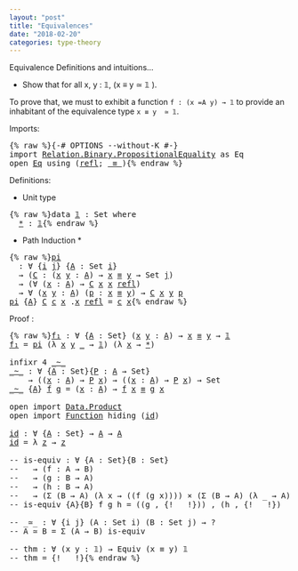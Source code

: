 ```yaml
---
layout: "post"
title: "Equivalences"
date: "2018-02-20"
categories: type-theory
---
```


<div class="todo">
  Equivalence Definitions and intuitions...
</div>

+ Show that for all x, y : 𝟙, (x ≡ y  ≃ 𝟙 ).

To prove that, we must to exhibit a function `f : (x =A y) → 𝟙`
to provide an inhabitant of the equivalence type `x ≡ y  ≃ 𝟙`.

Imports:

<pre class="Agda">{% raw %}<a id="358" class="Symbol">{-#</a> <a id="362" class="Keyword">OPTIONS</a> <a id="370" class="Option">--without-K</a> <a id="382" class="Symbol">#-}</a>
<a id="386" class="Keyword">import</a> <a id="393" href="https://agda.github.io/agda-stdlib/Relation.Binary.PropositionalEquality.html" class="Module">Relation.Binary.PropositionalEquality</a> <a id="431" class="Symbol">as</a> <a id="434" class="Module">Eq</a>
<a id="437" class="Keyword">open</a> <a id="442" href="https://agda.github.io/agda-stdlib/Relation.Binary.PropositionalEquality.html" class="Module">Eq</a> <a id="445" class="Keyword">using</a> <a id="451" class="Symbol">(</a><a id="452" href="https://agda.github.io/agda-stdlib/Agda.Builtin.Equality.html#_%E2%89%A1_.refl" class="InductiveConstructor">refl</a><a id="456" class="Symbol">;</a> <a id="458" href="https://agda.github.io/agda-stdlib/Agda.Builtin.Equality.html#_%E2%89%A1_" class="Datatype Operator">_≡_</a><a id="461" class="Symbol">)</a>{% endraw %}</pre>

Definitions:

* Unit type

<pre class="Agda">{% raw %}<a id="515" class="Keyword">data</a> <a id="𝟙" href="{% endraw %}{% link _posts/2018-02-20-equivalences.md %}{% raw %}#%F0%9D%9F%99" class="Datatype">𝟙</a> <a id="522" class="Symbol">:</a> <a id="524" class="PrimitiveType">Set</a> <a id="528" class="Keyword">where</a>
  <a id="𝟙.*" href="{% endraw %}{% link _posts/2018-02-20-equivalences.md %}{% raw %}#%F0%9D%9F%99.%2A" class="InductiveConstructor">*</a> <a id="538" class="Symbol">:</a> <a id="540" href="{% endraw %}{% link _posts/2018-02-20-equivalences.md %}{% raw %}#%F0%9D%9F%99" class="Datatype">𝟙</a>{% endraw %}</pre>

* Path Induction *

<pre class="Agda">{% raw %}<a id="pi" href="{% endraw %}{% link _posts/2018-02-20-equivalences.md %}{% raw %}#pi" class="Function">pi</a>
  <a id="592" class="Symbol">:</a> <a id="594" class="Symbol">∀</a> <a id="596" class="Symbol">{</a><a id="597" href="{% endraw %}{% link _posts/2018-02-20-equivalences.md %}{% raw %}#597" class="Bound">i</a> <a id="599" href="{% endraw %}{% link _posts/2018-02-20-equivalences.md %}{% raw %}#599" class="Bound">j</a><a id="600" class="Symbol">}</a> <a id="602" class="Symbol">{</a><a id="603" href="{% endraw %}{% link _posts/2018-02-20-equivalences.md %}{% raw %}#603" class="Bound">A</a> <a id="605" class="Symbol">:</a> <a id="607" class="PrimitiveType">Set</a> <a id="611" href="{% endraw %}{% link _posts/2018-02-20-equivalences.md %}{% raw %}#597" class="Bound">i</a><a id="612" class="Symbol">}</a>
  <a id="616" class="Symbol">→</a> <a id="618" class="Symbol">(</a><a id="619" href="{% endraw %}{% link _posts/2018-02-20-equivalences.md %}{% raw %}#619" class="Bound">C</a> <a id="621" class="Symbol">:</a> <a id="623" class="Symbol">(</a><a id="624" href="{% endraw %}{% link _posts/2018-02-20-equivalences.md %}{% raw %}#624" class="Bound">x</a> <a id="626" href="{% endraw %}{% link _posts/2018-02-20-equivalences.md %}{% raw %}#626" class="Bound">y</a> <a id="628" class="Symbol">:</a> <a id="630" href="{% endraw %}{% link _posts/2018-02-20-equivalences.md %}{% raw %}#603" class="Bound">A</a><a id="631" class="Symbol">)</a> <a id="633" class="Symbol">→</a> <a id="635" href="{% endraw %}{% link _posts/2018-02-20-equivalences.md %}{% raw %}#624" class="Bound">x</a> <a id="637" href="https://agda.github.io/agda-stdlib/Agda.Builtin.Equality.html#_%E2%89%A1_" class="Datatype Operator">≡</a> <a id="639" href="{% endraw %}{% link _posts/2018-02-20-equivalences.md %}{% raw %}#626" class="Bound">y</a> <a id="641" class="Symbol">→</a> <a id="643" class="PrimitiveType">Set</a> <a id="647" href="{% endraw %}{% link _posts/2018-02-20-equivalences.md %}{% raw %}#599" class="Bound">j</a><a id="648" class="Symbol">)</a>
  <a id="652" class="Symbol">→</a> <a id="654" class="Symbol">(∀</a> <a id="657" class="Symbol">(</a><a id="658" href="{% endraw %}{% link _posts/2018-02-20-equivalences.md %}{% raw %}#658" class="Bound">x</a> <a id="660" class="Symbol">:</a> <a id="662" href="{% endraw %}{% link _posts/2018-02-20-equivalences.md %}{% raw %}#603" class="Bound">A</a><a id="663" class="Symbol">)</a> <a id="665" class="Symbol">→</a> <a id="667" href="{% endraw %}{% link _posts/2018-02-20-equivalences.md %}{% raw %}#619" class="Bound">C</a> <a id="669" href="{% endraw %}{% link _posts/2018-02-20-equivalences.md %}{% raw %}#658" class="Bound">x</a> <a id="671" href="{% endraw %}{% link _posts/2018-02-20-equivalences.md %}{% raw %}#658" class="Bound">x</a> <a id="673" href="https://agda.github.io/agda-stdlib/Agda.Builtin.Equality.html#_%E2%89%A1_.refl" class="InductiveConstructor">refl</a><a id="677" class="Symbol">)</a>
  <a id="681" class="Symbol">→</a> <a id="683" class="Symbol">∀</a> <a id="685" class="Symbol">(</a><a id="686" href="{% endraw %}{% link _posts/2018-02-20-equivalences.md %}{% raw %}#686" class="Bound">x</a> <a id="688" href="{% endraw %}{% link _posts/2018-02-20-equivalences.md %}{% raw %}#688" class="Bound">y</a> <a id="690" class="Symbol">:</a> <a id="692" href="{% endraw %}{% link _posts/2018-02-20-equivalences.md %}{% raw %}#603" class="Bound">A</a><a id="693" class="Symbol">)</a> <a id="695" class="Symbol">(</a><a id="696" href="{% endraw %}{% link _posts/2018-02-20-equivalences.md %}{% raw %}#696" class="Bound">p</a> <a id="698" class="Symbol">:</a> <a id="700" href="{% endraw %}{% link _posts/2018-02-20-equivalences.md %}{% raw %}#686" class="Bound">x</a> <a id="702" href="https://agda.github.io/agda-stdlib/Agda.Builtin.Equality.html#_%E2%89%A1_" class="Datatype Operator">≡</a> <a id="704" href="{% endraw %}{% link _posts/2018-02-20-equivalences.md %}{% raw %}#688" class="Bound">y</a><a id="705" class="Symbol">)</a> <a id="707" class="Symbol">→</a> <a id="709" href="{% endraw %}{% link _posts/2018-02-20-equivalences.md %}{% raw %}#619" class="Bound">C</a> <a id="711" href="{% endraw %}{% link _posts/2018-02-20-equivalences.md %}{% raw %}#686" class="Bound">x</a> <a id="713" href="{% endraw %}{% link _posts/2018-02-20-equivalences.md %}{% raw %}#688" class="Bound">y</a> <a id="715" href="{% endraw %}{% link _posts/2018-02-20-equivalences.md %}{% raw %}#696" class="Bound">p</a>
<a id="717" href="{% endraw %}{% link _posts/2018-02-20-equivalences.md %}{% raw %}#pi" class="Function">pi</a> <a id="720" class="Symbol">{</a><a id="721" href="{% endraw %}{% link _posts/2018-02-20-equivalences.md %}{% raw %}#721" class="Bound">A</a><a id="722" class="Symbol">}</a> <a id="724" href="{% endraw %}{% link _posts/2018-02-20-equivalences.md %}{% raw %}#724" class="Bound">C</a> <a id="726" href="{% endraw %}{% link _posts/2018-02-20-equivalences.md %}{% raw %}#726" class="Bound">c</a> <a id="728" href="{% endraw %}{% link _posts/2018-02-20-equivalences.md %}{% raw %}#728" class="Bound">x</a> <a id="730" class="DottedPattern Symbol">.</a><a id="731" href="{% endraw %}{% link _posts/2018-02-20-equivalences.md %}{% raw %}#728" class="DottedPattern Bound">x</a> <a id="733" href="https://agda.github.io/agda-stdlib/Agda.Builtin.Equality.html#_%E2%89%A1_.refl" class="InductiveConstructor">refl</a> <a id="738" class="Symbol">=</a> <a id="740" href="{% endraw %}{% link _posts/2018-02-20-equivalences.md %}{% raw %}#726" class="Bound">c</a> <a id="742" href="{% endraw %}{% link _posts/2018-02-20-equivalences.md %}{% raw %}#728" class="Bound">x</a>{% endraw %}</pre>

Proof :

<pre class="Agda">{% raw %}<a id="f₁" href="{% endraw %}{% link _posts/2018-02-20-equivalences.md %}{% raw %}#f%E2%82%81" class="Function">f₁</a> <a id="781" class="Symbol">:</a> <a id="783" class="Symbol">∀</a> <a id="785" class="Symbol">{</a><a id="786" href="{% endraw %}{% link _posts/2018-02-20-equivalences.md %}{% raw %}#786" class="Bound">A</a> <a id="788" class="Symbol">:</a> <a id="790" class="PrimitiveType">Set</a><a id="793" class="Symbol">}</a> <a id="795" class="Symbol">(</a><a id="796" href="{% endraw %}{% link _posts/2018-02-20-equivalences.md %}{% raw %}#796" class="Bound">x</a> <a id="798" href="{% endraw %}{% link _posts/2018-02-20-equivalences.md %}{% raw %}#798" class="Bound">y</a> <a id="800" class="Symbol">:</a> <a id="802" href="{% endraw %}{% link _posts/2018-02-20-equivalences.md %}{% raw %}#786" class="Bound">A</a><a id="803" class="Symbol">)</a> <a id="805" class="Symbol">→</a> <a id="807" href="{% endraw %}{% link _posts/2018-02-20-equivalences.md %}{% raw %}#796" class="Bound">x</a> <a id="809" href="https://agda.github.io/agda-stdlib/Agda.Builtin.Equality.html#_%E2%89%A1_" class="Datatype Operator">≡</a> <a id="811" href="{% endraw %}{% link _posts/2018-02-20-equivalences.md %}{% raw %}#798" class="Bound">y</a> <a id="813" class="Symbol">→</a> <a id="815" href="{% endraw %}{% link _posts/2018-02-20-equivalences.md %}{% raw %}#%F0%9D%9F%99" class="Datatype">𝟙</a>
<a id="817" href="{% endraw %}{% link _posts/2018-02-20-equivalences.md %}{% raw %}#f%E2%82%81" class="Function">f₁</a> <a id="820" class="Symbol">=</a> <a id="822" href="{% endraw %}{% link _posts/2018-02-20-equivalences.md %}{% raw %}#pi" class="Function">pi</a> <a id="825" class="Symbol">(λ</a> <a id="828" href="{% endraw %}{% link _posts/2018-02-20-equivalences.md %}{% raw %}#828" class="Bound">x</a> <a id="830" href="{% endraw %}{% link _posts/2018-02-20-equivalences.md %}{% raw %}#830" class="Bound">y</a> <a id="832" href="{% endraw %}{% link _posts/2018-02-20-equivalences.md %}{% raw %}#832" class="Bound">_</a> <a id="834" class="Symbol">→</a> <a id="836" href="{% endraw %}{% link _posts/2018-02-20-equivalences.md %}{% raw %}#%F0%9D%9F%99" class="Datatype">𝟙</a><a id="837" class="Symbol">)</a> <a id="839" class="Symbol">(λ</a> <a id="842" href="{% endraw %}{% link _posts/2018-02-20-equivalences.md %}{% raw %}#842" class="Bound">x</a> <a id="844" class="Symbol">→</a> <a id="846" href="{% endraw %}{% link _posts/2018-02-20-equivalences.md %}{% raw %}#%F0%9D%9F%99.%2A" class="InductiveConstructor">*</a><a id="847" class="Symbol">)</a>

<a id="850" class="Keyword">infixr</a> <a id="857" class="Number">4</a> <a id="859" href="{% endraw %}{% link _posts/2018-02-20-equivalences.md %}{% raw %}#_~_" class="Function Operator">_~_</a>
<a id="_~_" href="{% endraw %}{% link _posts/2018-02-20-equivalences.md %}{% raw %}#_~_" class="Function Operator">_~_</a> <a id="867" class="Symbol">:</a> <a id="869" class="Symbol">∀</a> <a id="871" class="Symbol">{</a><a id="872" href="{% endraw %}{% link _posts/2018-02-20-equivalences.md %}{% raw %}#872" class="Bound">A</a> <a id="874" class="Symbol">:</a> <a id="876" class="PrimitiveType">Set</a><a id="879" class="Symbol">}{</a><a id="881" href="{% endraw %}{% link _posts/2018-02-20-equivalences.md %}{% raw %}#881" class="Bound">P</a> <a id="883" class="Symbol">:</a> <a id="885" href="{% endraw %}{% link _posts/2018-02-20-equivalences.md %}{% raw %}#872" class="Bound">A</a> <a id="887" class="Symbol">→</a> <a id="889" class="PrimitiveType">Set</a><a id="892" class="Symbol">}</a>
    <a id="898" class="Symbol">→</a> <a id="900" class="Symbol">((</a><a id="902" href="{% endraw %}{% link _posts/2018-02-20-equivalences.md %}{% raw %}#902" class="Bound">x</a> <a id="904" class="Symbol">:</a> <a id="906" href="{% endraw %}{% link _posts/2018-02-20-equivalences.md %}{% raw %}#872" class="Bound">A</a><a id="907" class="Symbol">)</a> <a id="909" class="Symbol">→</a> <a id="911" href="{% endraw %}{% link _posts/2018-02-20-equivalences.md %}{% raw %}#881" class="Bound">P</a> <a id="913" href="{% endraw %}{% link _posts/2018-02-20-equivalences.md %}{% raw %}#902" class="Bound">x</a><a id="914" class="Symbol">)</a> <a id="916" class="Symbol">→</a> <a id="918" class="Symbol">((</a><a id="920" href="{% endraw %}{% link _posts/2018-02-20-equivalences.md %}{% raw %}#920" class="Bound">x</a> <a id="922" class="Symbol">:</a> <a id="924" href="{% endraw %}{% link _posts/2018-02-20-equivalences.md %}{% raw %}#872" class="Bound">A</a><a id="925" class="Symbol">)</a> <a id="927" class="Symbol">→</a> <a id="929" href="{% endraw %}{% link _posts/2018-02-20-equivalences.md %}{% raw %}#881" class="Bound">P</a> <a id="931" href="{% endraw %}{% link _posts/2018-02-20-equivalences.md %}{% raw %}#920" class="Bound">x</a><a id="932" class="Symbol">)</a> <a id="934" class="Symbol">→</a> <a id="936" class="PrimitiveType">Set</a>
<a id="940" href="{% endraw %}{% link _posts/2018-02-20-equivalences.md %}{% raw %}#_~_" class="Function Operator">_~_</a> <a id="944" class="Symbol">{</a><a id="945" href="{% endraw %}{% link _posts/2018-02-20-equivalences.md %}{% raw %}#945" class="Bound">A</a><a id="946" class="Symbol">}</a> <a id="948" href="{% endraw %}{% link _posts/2018-02-20-equivalences.md %}{% raw %}#948" class="Bound">f</a> <a id="950" href="{% endraw %}{% link _posts/2018-02-20-equivalences.md %}{% raw %}#950" class="Bound">g</a> <a id="952" class="Symbol">=</a> <a id="954" class="Symbol">(</a><a id="955" href="{% endraw %}{% link _posts/2018-02-20-equivalences.md %}{% raw %}#955" class="Bound">x</a> <a id="957" class="Symbol">:</a> <a id="959" href="{% endraw %}{% link _posts/2018-02-20-equivalences.md %}{% raw %}#945" class="Bound">A</a><a id="960" class="Symbol">)</a> <a id="962" class="Symbol">→</a> <a id="964" href="{% endraw %}{% link _posts/2018-02-20-equivalences.md %}{% raw %}#948" class="Bound">f</a> <a id="966" href="{% endraw %}{% link _posts/2018-02-20-equivalences.md %}{% raw %}#955" class="Bound">x</a> <a id="968" href="https://agda.github.io/agda-stdlib/Agda.Builtin.Equality.html#_%E2%89%A1_" class="Datatype Operator">≡</a> <a id="970" href="{% endraw %}{% link _posts/2018-02-20-equivalences.md %}{% raw %}#950" class="Bound">g</a> <a id="972" href="{% endraw %}{% link _posts/2018-02-20-equivalences.md %}{% raw %}#955" class="Bound">x</a>

<a id="975" class="Keyword">open</a> <a id="980" class="Keyword">import</a> <a id="987" href="https://agda.github.io/agda-stdlib/Data.Product.html" class="Module">Data.Product</a>
<a id="1000" class="Keyword">open</a> <a id="1005" class="Keyword">import</a> <a id="1012" href="https://agda.github.io/agda-stdlib/Function.html" class="Module">Function</a> <a id="1021" class="Keyword">hiding</a> <a id="1028" class="Symbol">(</a><a id="1029" href="https://agda.github.io/agda-stdlib/Function.html#id" class="Function">id</a><a id="1031" class="Symbol">)</a>

<a id="id" href="{% endraw %}{% link _posts/2018-02-20-equivalences.md %}{% raw %}#id" class="Function">id</a> <a id="1037" class="Symbol">:</a> <a id="1039" class="Symbol">∀</a> <a id="1041" class="Symbol">{</a><a id="1042" href="{% endraw %}{% link _posts/2018-02-20-equivalences.md %}{% raw %}#1042" class="Bound">A</a> <a id="1044" class="Symbol">:</a> <a id="1046" class="PrimitiveType">Set</a><a id="1049" class="Symbol">}</a> <a id="1051" class="Symbol">→</a> <a id="1053" href="{% endraw %}{% link _posts/2018-02-20-equivalences.md %}{% raw %}#1042" class="Bound">A</a> <a id="1055" class="Symbol">→</a> <a id="1057" href="{% endraw %}{% link _posts/2018-02-20-equivalences.md %}{% raw %}#1042" class="Bound">A</a>
<a id="1059" href="{% endraw %}{% link _posts/2018-02-20-equivalences.md %}{% raw %}#id" class="Function">id</a> <a id="1062" class="Symbol">=</a> <a id="1064" class="Symbol">λ</a> <a id="1066" href="{% endraw %}{% link _posts/2018-02-20-equivalences.md %}{% raw %}#1066" class="Bound">z</a> <a id="1068" class="Symbol">→</a> <a id="1070" href="{% endraw %}{% link _posts/2018-02-20-equivalences.md %}{% raw %}#1066" class="Bound">z</a>

<a id="1073" class="Comment">-- is-equiv : ∀ {A : Set}{B : Set}</a>
<a id="1108" class="Comment">--   → (f : A → B)</a>
<a id="1127" class="Comment">--   → (g : B → A)</a>
<a id="1146" class="Comment">--   → (h : B → A)</a>
<a id="1165" class="Comment">--   → (Σ (B → A) (λ x → ((f (g x)))) × (Σ (B → A) (λ _ → A))</a>
<a id="1227" class="Comment">-- is-equiv {A}{B} f g h = ((g , {!   !})) , (h , {!   !})</a>

<a id="1287" class="Comment">-- _≃_ : ∀ {i j} (A : Set i) (B : Set j) → ?</a>
<a id="1332" class="Comment">-- A ≃ B = Σ (A → B) is-equiv</a>

<a id="1363" class="Comment">-- thm : ∀ (x y : 𝟙) → Equiv (x ≡ y) 𝟙</a>
<a id="1402" class="Comment">-- thm = {!   !}</a>{% endraw %}</pre>
